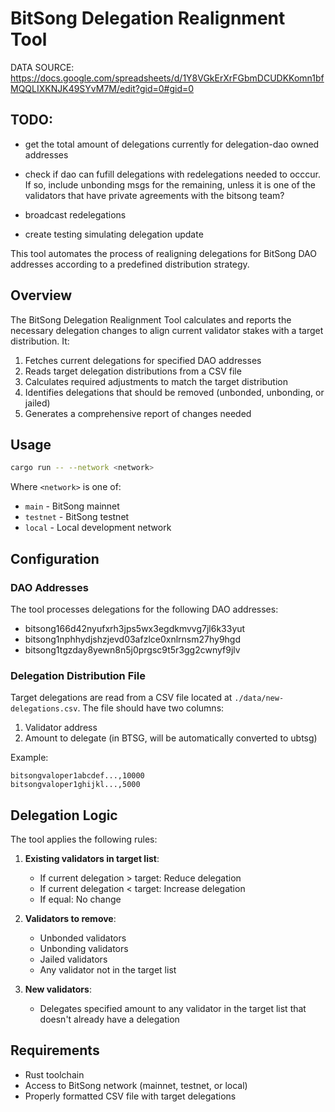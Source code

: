 # BitSong Delegation Realignment Tool

DATA SOURCE: https://docs.google.com/spreadsheets/d/1Y8VGkErXrFGbmDCUDKKomn1bfMQQLIXKNJK49SYvM7M/edit?gid=0#gid=0

## TODO: 
- get the total amount of delegations currently for delegation-dao owned addresses
- check if dao can fufill delegations with redelegations needed to occcur. If so, include unbonding msgs for the remaining, unless it is one of the validators that have private agreements with the bitsong team?
- broadcast redelegations

- create testing simulating delegation update


This tool automates the process of realigning delegations for BitSong DAO addresses according to a predefined distribution strategy.

## Overview

The BitSong Delegation Realignment Tool calculates and reports the necessary delegation changes to align current validator stakes with a target distribution. It:

1. Fetches current delegations for specified DAO addresses
2. Reads target delegation distributions from a CSV file
3. Calculates required adjustments to match the target distribution
4. Identifies delegations that should be removed (unbonded, unbonding, or jailed)
5. Generates a comprehensive report of changes needed

## Usage

```bash
cargo run -- --network <network>
```

Where `<network>` is one of:
- `main` - BitSong mainnet
- `testnet` - BitSong testnet
- `local` - Local development network

## Configuration

### DAO Addresses

The tool processes delegations for the following DAO addresses:
- bitsong166d42nyufxrh3jps5wx3egdkmvvg7jl6k33yut
- bitsong1nphhydjshzjevd03afzlce0xnlrnsm27hy9hgd
- bitsong1tgzday8yewn8n5j0prgsc9t5r3gg2cwnyf9jlv

### Delegation Distribution File

Target delegations are read from a CSV file located at `./data/new-delegations.csv`. The file should have two columns:
1. Validator address
2. Amount to delegate (in BTSG, will be automatically converted to ubtsg)

Example:
```csv
bitsongvaloper1abcdef...,10000
bitsongvaloper1ghijkl...,5000
```

## Delegation Logic

The tool applies the following rules:

1. **Existing validators in target list**:
   - If current delegation > target: Reduce delegation
   - If current delegation < target: Increase delegation
   - If equal: No change

2. **Validators to remove**:
   - Unbonded validators
   - Unbonding validators
   - Jailed validators
   - Any validator not in the target list

3. **New validators**:
   - Delegates specified amount to any validator in the target list that doesn't already have a delegation

## Requirements

- Rust toolchain
- Access to BitSong network (mainnet, testnet, or local)
- Properly formatted CSV file with target delegations

 